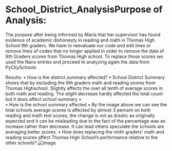 # School_District_AnalysisPurpose of Analysis:
The purpose after being informed by Maria that her supervisor has found evidence of academic dishonesty in reading and math in Thomas High School 9th graders. We have to reevaluate our code and edit lines or remove lines of codes that no longer applied in order to remove the data of 9th Graders scores from Thomas High school. To replace those scores we used the Nans entries and proceed to analyzing again the data from PyCitySchools

Results:
•	How is the district summary affected?
•	School District Summary shows that by excluding the 9th graders math and reading scores from Thomas Highschool. Slightly affects the over all tenth of average scores in both math and reading. The slight decrease hardly affected the total count but it does affect school summary
•	 
•	How is the school summary affected
•	 By the image above we can see the total schools average scores is affected by almost 3 percent on both reading and math test scores, the change is not as drastic as originally expected and it can be misleading due to the fact of the percentage was an increase rather than decrease. It can lead others speculate the schools are averaging better scores.
•	How does replacing the ninth graders’ math and reading scores affect Thomas High School’s performance relative to the other schools?
![image](https://user-images.githubusercontent.com/90356052/137676284-b41fc276-edec-4624-9752-9b62e688dc28.png)
